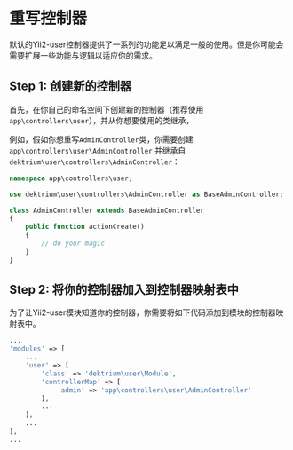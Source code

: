 重写控制器
======================

默认的Yii2-user控制器提供了一系列的功能足以满足一般的使用。但是你可能会需要扩展一些功能与逻辑以适应你的需求。

Step 1: 创建新的控制器
-----------------------------

首先，在你自己的命名空间下创建新的控制器（推荐使用 `app\controllers\user`），并从你想要使用的类继承，

例如，假如你想重写`AdminController`类，你需要创建`app\controllers\user\AdminController` 并继承自`dektrium\user\controllers\AdminController`：

```php
namespace app\controllers\user;

use dektrium\user\controllers\AdminController as BaseAdminController;

class AdminController extends BaseAdminController
{
    public function actionCreate()
    {
        // do your magic
    }
}
```

Step 2: 将你的控制器加入到控制器映射表中
---------------------------------------------

 为了让Yii2-user模块知道你的控制器，你需要将如下代码添加到模块的控制器映射表中。

```php
...
'modules' => [
    ...
    'user' => [
        'class' => 'dektrium\user\Module',
        'controllerMap' => [
            'admin' => 'app\controllers\user\AdminController'
        ],
        ...
    ],
    ...
],
...
```
